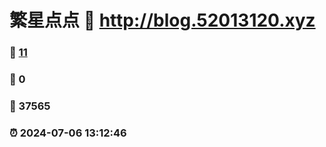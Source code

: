 # 繁星点点 :link: http://blog.52013120.xyz 
### :page_facing_up: [11](http://blog.52013120.xyz/tag.html) 
### :speech_balloon: 0 
### :hibiscus: 37565 
### :alarm_clock: 2024-07-06 13:12:46 
